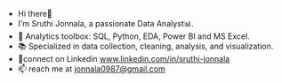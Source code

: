 - Hi there👋
- I'm Sruthi Jonnala, a passionate Data Analyst📊.
- 🧰 Analytics toolbox: SQL, Python, EDA, Power BI and MS Excel.
- 📚 Specialized in data collection, cleaning, analysis, and visualization.
- 🔗connect on Linkedin www.linkedin.com/in/sruthi-jonnala
- 📫 reach me at jonnala0987@gmail.com

<!---
sruthijonnala/sruthijonnala is a ✨ special ✨ repository because its `README.md` (this file) appears on your GitHub profile.
You can click the Preview link to take a look at your changes.
--->

